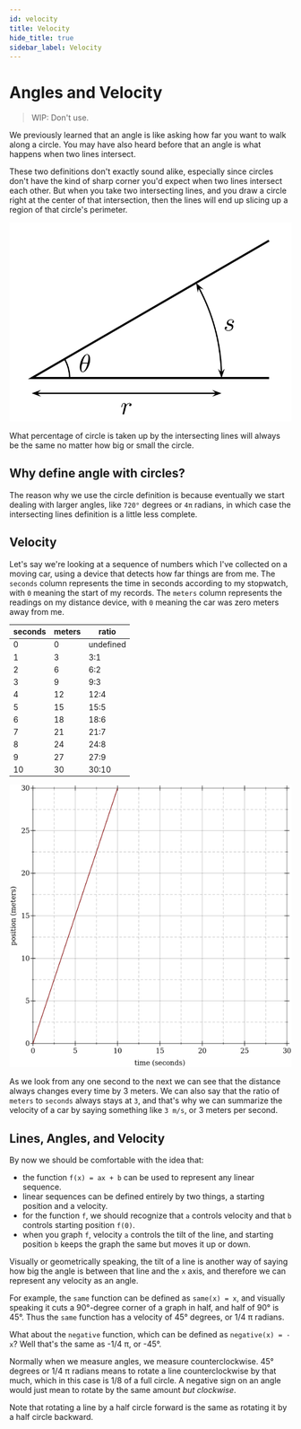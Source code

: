 ```yaml
---
id: velocity
title: Velocity
hide_title: true
sidebar_label: Velocity
---
```


# Angles and Velocity

> WIP: Don't use.

We previously learned that an angle is like asking how far you want to walk 
along a circle. You may have also heard before that an angle is what happens 
when two lines intersect.

These two definitions don't exactly sound alike, especially since circles don't 
have the kind of sharp corner you'd expect when two lines intersect each other.
But when you take two intersecting lines, and you draw a circle right at the 
center of that intersection, then the lines will end up slicing up a region of 
that circle's perimeter.

![angle-circle](/img/angle-circle.png)

What percentage of circle is taken up by the intersecting lines will always be 
the same no matter how big or small the circle.

## Why define angle with circles?

The reason why we use the circle definition is because eventually we start 
dealing with larger angles, like `720°` degrees or `4π` radians, in which case
the intersecting lines definition is a little less complete.

## Velocity

Let's say we're looking at a sequence of numbers which I've collected on a 
moving car, using a device that detects how far things are from me. The 
`seconds` column represents the time in seconds according to my stopwatch, with 
`0` meaning the start of my records. The `meters` column represents the readings 
on my distance device, with `0` meaning the car was zero meters away from me.

seconds | meters | ratio
------- | ------ | --------------
0       | 0      | undefined
1       | 3      | 3:1
2       | 6      | 6:2
3       | 9      | 9:3
4       | 12     | 12:4
5       | 15     | 15:5
6       | 18     | 18:6
7       | 21     | 21:7
8       | 24     | 24:8
9       | 27     | 27:9
10      | 30     | 30:10

![(line-0-3)](/img/(line-0-3).png)

As we look from any one second to the next we can see that the distance always 
changes every time by 3 meters. We can also say that the ratio of `meters` to
`seconds` always stays at `3`, and that's why we can summarize the velocity of a
car by saying something like `3 m/s`, or 3 meters per second.

## Lines, Angles, and Velocity

By now we should be comfortable with the idea that:

* the function `f(x) = ax + b` can be used to represent any linear sequence. 
* linear sequences can be defined entirely by two things, a starting position 
  and a velocity. 
* for the function `f`, we should recognize that `a` controls velocity and that 
  `b` controls starting position `f(0)`.
* when you graph `f`, velocity `a` controls the tilt of the line, and starting
  position `b` keeps the graph the same but moves it up or down.

Visually or geometrically speaking, the tilt of a line is another way of saying
how big the angle is between that line and the `x` axis, and therefore we can
represent any velocity as an angle.

For example, the `same` function can be defined as `same(x) = x`, and visually
speaking it cuts a 90°-degree corner of a graph in half, and half of 90° is 45°.
Thus the `same` function has a velocity of 45° degrees, or 1/4 π radians.

What about the `negative` function, which can be defined as `negative(x) = -x`?
Well that's the same as -1/4 π, or -45°.

Normally when we measure angles, we measure counterclockwise. 45° degrees or
1/4 π radians means to rotate a line counterclockwise by that much, which in 
this case is 1/8 of a full circle. A negative sign on an angle would just mean
to rotate by the same amount _but clockwise_.

Note that rotating a line by a half circle forward is the same as rotating it by
a half circle backward.
